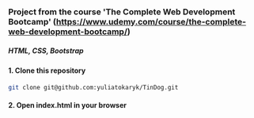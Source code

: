 ### Project from the course 'The Complete Web Development Bootcamp' (https://www.udemy.com/course/the-complete-web-development-bootcamp/)
##### HTML, CSS, Bootstrap
#### 1. Clone this repository
```bash
git clone git@github.com:yuliatokaryk/TinDog.git
```
#### 2. Open index.html in your browser
